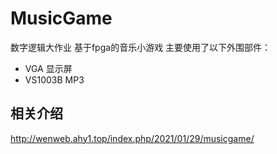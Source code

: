 # MusicGame
数字逻辑大作业 基于fpga的音乐小游戏
主要使用了以下外围部件：
+ VGA       显示屏
+ VS1003B   MP3
## 相关介绍
http://wenweb.ahy1.top/index.php/2021/01/29/musicgame/